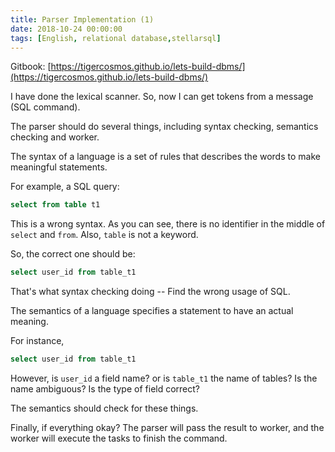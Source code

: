```yaml
---
title: Parser Implementation (1)
date: 2018-10-24 00:00:00
tags: [English, relational database,stellarsql]
---
```


Gitbook: [https://tigercosmos.github.io/lets-build-dbms/](https://tigercosmos.github.io/lets-build-dbms/)

I have done the lexical scanner. So, now I can get tokens from a message (SQL command).

The parser should do several things, including syntax checking, semantics checking and worker.

The syntax of a language is a set of rules that describes the words to make meaningful statements.

For example, a SQL query:

```sql
select from table t1
```

This is a wrong syntax. As you can see, there is no identifier in the middle of `select` and `from`. Also, `table` is not a keyword.

So, the correct one should be:

```sql
select user_id from table_t1
```

That's what syntax checking doing -- Find the wrong usage of SQL.

The semantics of a language specifies a statement to have an actual meaning.

For instance,

```sql
select user_id from table_t1
```

However, is `user_id` a field name? or is `table_t1` the name of tables? Is the name ambiguous? Is the type of field correct?

The semantics should check for these things.

Finally, if everything okay? The parser will pass the result to worker, and the worker will execute the tasks to finish the command.
